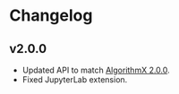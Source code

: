 # Changelog

## v2.0.0
- Updated API to match [AlgorithmX 2.0.0](https://github.com/algrx/algorithmx/changelog.md#v2.0.0).
- Fixed JupyterLab extension.

